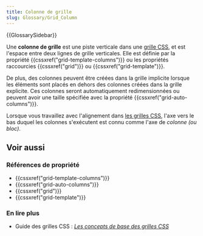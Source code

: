 ```yaml
---
title: Colonne de grille
slug: Glossary/Grid_Column
---
```


{{GlossarySidebar}}

Une **colonne de grille** est une piste verticale dans une [grille CSS](/fr/docs/Web/CSS/CSS_Grid_Layout), et est l'espace entre deux lignes de grille verticales. Elle est définie par la propriété {{cssxref("grid-template-columns")}} ou les propriétés raccourcies {{cssxref("grid")}} ou {{cssxref("grid-template")}}.

De plus, des colonnes peuvent être créées dans la grille implicite lorsque les éléments sont placés en dehors des colonnes créées dans la grille explicite. Ces colonnes seront automatiquement redimensionnées ou peuvent avoir une taille spécifiée avec la propriété {{cssxref("grid-auto-columns")}}.

Lorsque vous travaillez avec l'alignement dans [les grilles CSS](/fr/docs/Web/CSS/CSS_Grid_Layout), l'axe vers le bas duquel les colonnes s'exécutent est connu comme l'axe de _colonne (ou bloc)_.

## Voir aussi

### Références de propriété

- {{cssxref("grid-template-columns")}}
- {{cssxref("grid-auto-columns")}}
- {{cssxref("grid")}}
- {{cssxref("grid-template")}}

### En lire plus

- Guide des grilles CSS : _[Les concepts de base des grilles CSS](/fr/docs/Web/CSS/CSS_Grid_Layout/Les_concepts_de_base)_
